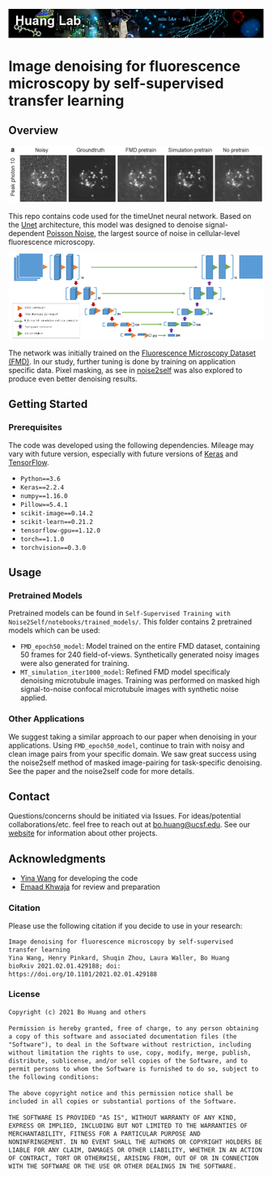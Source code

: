 <p>
<center>
<img src="Images/logo.png" align="middle" width="1200">
  </center>
</p>

# Image denoising for fluorescence microscopy by self-supervised transfer learning

## Overview

![Denoised Cell Image](Images/preview.png)

This repo contains code used for the timeUnet neural network. Based on the [Unet](https://arxiv.org/abs/1505.04597) architecture, this model was designed to denoise signal-dependent [Poisson Noise](https://en.wikipedia.org/wiki/Shot_noise), the largest source of noise in cellular-level fluorescence microscopy.

![timeUnet Architecture](Images/architecture.png)

The network was initially trained on the [Fluorescence Microscopy Dataset (FMD)](https://curate.nd.edu/show/und:f4752f78z6t). In our study, further tuning is done by training on application specific data. Pixel masking, as see in [noise2self](https://github.com/czbiohub/noise2self) was also explored to produce even better denoising results.

## Getting Started

### Prerequisites

The code was developed using the following dependencies. Mileage may vary with future version, especially with future versions of [Keras](https://www.pyimagesearch.com/2019/10/21/keras-vs-tf-keras-whats-the-difference-in-tensorflow-2-0/) and [TensorFlow](https://www.tensorflow.org/guide/effective_tf2).

- ```Python==3.6```
- ```Keras==2.2.4```
- ```numpy==1.16.0```
- ```Pillow==5.4.1```
- ```scikit-image==0.14.2```
- ```scikit-learn==0.21.2```
- ```tensorflow-gpu==1.12.0```
- ```torch==1.1.0```
- ```torchvision==0.3.0```

## Usage

### Pretrained Models

Pretrained models can be found in ```Self-Supervised Training with Noise2Self/notebooks/trained_models/```. This folder contains 2 pretrained models which can be used:

- ```FMD_epoch50_model```: Model trained on the entire FMD dataset, containing 50 frames for 240 field-of-views. Synthetically generated noisy images were also generated for training.
- ```MT_simulation_iter1000_model```: Refined FMD model specificaly denoising microtubule images. Training was performed on masked high signal-to-noise confocal microtubule images with synthetic noise applied.

### Other Applications

We suggest taking a similar approach to our paper when denoising in your applications. Using ```FMD_epoch50_model```, continue to train with noisy and clean image pairs from your specific domain. We saw great success using the noise2self method of masked image-pairing for task-specific denoising. See the paper and the noise2self code for more details.

## Contact

Questions/concerns should be initiated via Issues. For ideas/potential collaborations/etc. feel free to reach out at [bo.huang@ucsf.edu](bo.huang@ucsf.edu). See our [website](huanglab.ucsf.edu) for information about other projects.

## Acknowledgments

- [Yina Wang](https://github.com/yinawang28/) for developing the code
- [Emaad Khwaja](https://github.com/EmaadKhwaja/) for review and preparation 


### Citation

Please use the following citation if you decide to use in your research:

```
Image denoising for fluorescence microscopy by self-supervised transfer learning
Yina Wang, Henry Pinkard, Shuqin Zhou, Laura Waller, Bo Huang
bioRxiv 2021.02.01.429188; doi: https://doi.org/10.1101/2021.02.01.429188
```

### License 

```
Copyright (c) 2021 Bo Huang and others

Permission is hereby granted, free of charge, to any person obtaining
a copy of this software and associated documentation files (the
"Software"), to deal in the Software without restriction, including
without limitation the rights to use, copy, modify, merge, publish,
distribute, sublicense, and/or sell copies of the Software, and to
permit persons to whom the Software is furnished to do so, subject to
the following conditions:

The above copyright notice and this permission notice shall be
included in all copies or substantial portions of the Software.

THE SOFTWARE IS PROVIDED "AS IS", WITHOUT WARRANTY OF ANY KIND,
EXPRESS OR IMPLIED, INCLUDING BUT NOT LIMITED TO THE WARRANTIES OF
MERCHANTABILITY, FITNESS FOR A PARTICULAR PURPOSE AND
NONINFRINGEMENT. IN NO EVENT SHALL THE AUTHORS OR COPYRIGHT HOLDERS BE
LIABLE FOR ANY CLAIM, DAMAGES OR OTHER LIABILITY, WHETHER IN AN ACTION
OF CONTRACT, TORT OR OTHERWISE, ARISING FROM, OUT OF OR IN CONNECTION
WITH THE SOFTWARE OR THE USE OR OTHER DEALINGS IN THE SOFTWARE.
```
